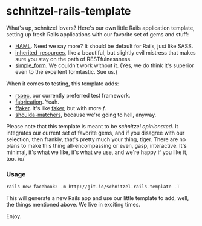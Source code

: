 # schnitzel-rails-template

What's up, schnitzel lovers? Here's our own little Rails application
template, setting up fresh Rails applications with our favorite set
of gems and stuff:

* [HAML](https://github.com/nex3/haml). Need we say more? It should be default for Rails, just like SASS.
* [inherited_resources](https://github.com/josevalim/inherited_resources), like a beautiful, but slightly evil mistress that makes sure you stay on the path of RESTfulnessness.
* [simple_form](https://github.com/plataformatec/simple_form). We couldn't work without it. (Yes, we do think it's superior even to the excellent formtastic. Sue us.)

When it comes to testing, this template adds:

* [rspec](https://github.com/rspec/rspec-rails), our currently preferred test framework.
* [fabrication](http://fabricationgem.org/). Yeah.
* [ffaker](https://github.com/EmmanuelOga/ffaker). It's like [faker](http://faker.rubyforge.org/), but with more _f_.
* [shoulda-matchers](https://github.com/thoughtbot/shoulda-matchers), because we're going to hell, anyway.

Please note that this template is meant to be _schnitzel opinionated_. It integrates our current set of favorite gems, and if you disagree with our selection, then frankly, that's pretty much your thing, tiger. There are no plans to make this thing all-encompassing or even, gasp, interactive. It's minimal, it's what we like, it's what we use, and we're happy if you like it, too. \o/

### Usage

    rails new facebook2 -m http://git.io/schnitzel-rails-template -T

This will generate a new Rails app and use our little template
to add, well, the things mentioned above. We live in exciting times.

Enjoy.
